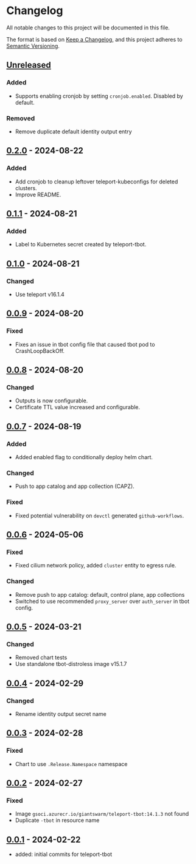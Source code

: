 # Changelog

All notable changes to this project will be documented in this file.

The format is based on [Keep a Changelog](https://keepachangelog.com/en/1.0.0/),
and this project adheres to [Semantic Versioning](https://semver.org/spec/v2.0.0.html).

## [Unreleased]

### Added

- Supports enabling cronjob by setting `cronjob.enabled`. Disabled by default.

### Removed

- Remove duplicate default identity output entry

## [0.2.0] - 2024-08-22

### Added

- Add cronjob to cleanup leftover teleport-kubeconfigs for deleted clusters.
- Improve README.

## [0.1.1] - 2024-08-21

### Added

- Label to Kubernetes secret created by teleport-tbot.

## [0.1.0] - 2024-08-21

### Changed

- Use teleport v16.1.4

## [0.0.9] - 2024-08-20

### Fixed

- Fixes an issue in tbot config file that caused tbot pod to CrashLoopBackOff.

## [0.0.8] - 2024-08-20

### Changed

- Outputs is now configurable.
- Certificate TTL value increased and configurable.

## [0.0.7] - 2024-08-19

### Added

- Added enabled flag to conditionally deploy helm chart.

### Changed

- Push to app catalog and app collection (CAPZ).

### Fixed

- Fixed potential vulnerability on `devctl` generated `github-workflows`.

## [0.0.6] - 2024-05-06

### Fixed

- Fixed cilium network policy, added `cluster` entity to egress rule.

### Changed

- Remove push to app catalog: default, control plane, app collections
- Switched to use recommended `proxy_server` over `auth_server` in tbot config.

## [0.0.5] - 2024-03-21

### Changed

- Removed chart tests
- Use standalone tbot-distroless image v15.1.7

## [0.0.4] - 2024-02-29

### Changed

- Rename identity output secret name

## [0.0.3] - 2024-02-28

### Fixed

- Chart to use `.Release.Namespace` namespace

## [0.0.2] - 2024-02-27

### Fixed

- Image `gsoci.azurecr.io/giantswarm/teleport-tbot:14.1.3` not found
- Duplicate `-tbot` in resource name

## [0.0.1] - 2024-02-22

- added: initial commits for teleport-tbot

[Unreleased]: https://github.com/giantswarm/teleport-tbot/compare/v0.2.0...HEAD
[0.2.0]: https://github.com/giantswarm/teleport-tbot/compare/v0.1.1...v0.2.0
[0.1.1]: https://github.com/giantswarm/teleport-tbot/compare/v0.1.0...v0.1.1
[0.1.0]: https://github.com/giantswarm/teleport-tbot/compare/v0.0.9...v0.1.0
[0.0.9]: https://github.com/giantswarm/teleport-tbot/compare/v0.0.8...v0.0.9
[0.0.8]: https://github.com/giantswarm/teleport-tbot/compare/v0.0.7...v0.0.8
[0.0.7]: https://github.com/giantswarm/teleport-tbot/compare/v0.0.6...v0.0.7
[0.0.6]: https://github.com/giantswarm/teleport-tbot/compare/v0.0.5...v0.0.6
[0.0.5]: https://github.com/giantswarm/teleport-tbot/compare/v0.0.4...v0.0.5
[0.0.4]: https://github.com/giantswarm/teleport-tbot/compare/v0.0.3...v0.0.4
[0.0.3]: https://github.com/giantswarm/teleport-tbot/compare/v0.0.2...v0.0.3
[0.0.2]: https://github.com/giantswarm/teleport-tbot/compare/v0.0.1...v0.0.2
[0.0.1]: https://github.com/giantswarm/teleport-tbot/releases/tag/v0.0.1
